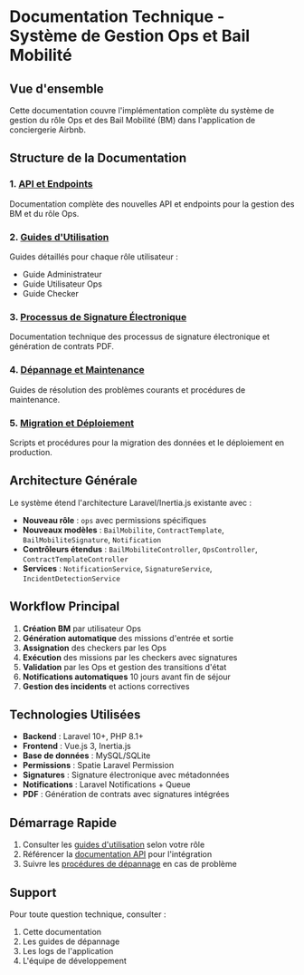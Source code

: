 # Documentation Technique - Système de Gestion Ops et Bail Mobilité

## Vue d'ensemble

Cette documentation couvre l'implémentation complète du système de gestion du rôle Ops et des Bail Mobilité (BM) dans l'application de conciergerie Airbnb.

## Structure de la Documentation

### 1. [API et Endpoints](./api/README.md)
Documentation complète des nouvelles API et endpoints pour la gestion des BM et du rôle Ops.

### 2. [Guides d'Utilisation](./guides/README.md)
Guides détaillés pour chaque rôle utilisateur :
- Guide Administrateur
- Guide Utilisateur Ops
- Guide Checker

### 3. [Processus de Signature Électronique](./signatures/README.md)
Documentation technique des processus de signature électronique et génération de contrats PDF.

### 4. [Dépannage et Maintenance](./troubleshooting/README.md)
Guides de résolution des problèmes courants et procédures de maintenance.

### 5. [Migration et Déploiement](./deployment/README.md)
Scripts et procédures pour la migration des données et le déploiement en production.

## Architecture Générale

Le système étend l'architecture Laravel/Inertia.js existante avec :

- **Nouveau rôle** : `ops` avec permissions spécifiques
- **Nouveaux modèles** : `BailMobilite`, `ContractTemplate`, `BailMobiliteSignature`, `Notification`
- **Contrôleurs étendus** : `BailMobiliteController`, `OpsController`, `ContractTemplateController`
- **Services** : `NotificationService`, `SignatureService`, `IncidentDetectionService`

## Workflow Principal

1. **Création BM** par utilisateur Ops
2. **Génération automatique** des missions d'entrée et sortie
3. **Assignation** des checkers par les Ops
4. **Exécution** des missions par les checkers avec signatures
5. **Validation** par les Ops et gestion des transitions d'état
6. **Notifications automatiques** 10 jours avant fin de séjour
7. **Gestion des incidents** et actions correctives

## Technologies Utilisées

- **Backend** : Laravel 10+, PHP 8.1+
- **Frontend** : Vue.js 3, Inertia.js
- **Base de données** : MySQL/SQLite
- **Permissions** : Spatie Laravel Permission
- **Signatures** : Signature électronique avec métadonnées
- **Notifications** : Laravel Notifications + Queue
- **PDF** : Génération de contrats avec signatures intégrées

## Démarrage Rapide

1. Consulter les [guides d'utilisation](./guides/README.md) selon votre rôle
2. Référencer la [documentation API](./api/README.md) pour l'intégration
3. Suivre les [procédures de dépannage](./troubleshooting/README.md) en cas de problème

## Support

Pour toute question technique, consulter :
1. Cette documentation
2. Les guides de dépannage
3. Les logs de l'application
4. L'équipe de développement
